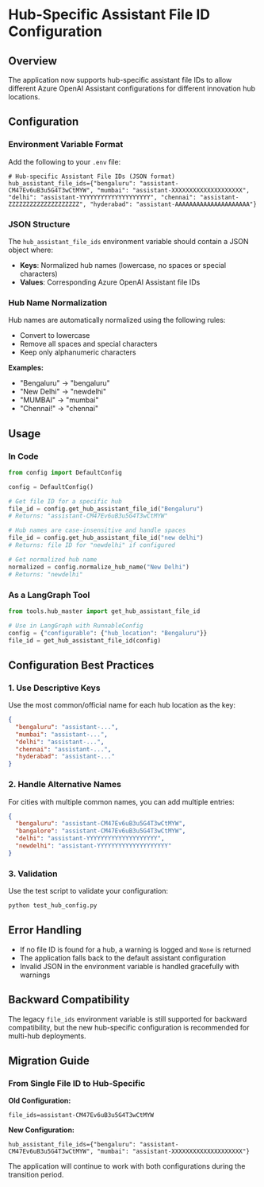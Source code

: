 # Hub-Specific Assistant File ID Configuration

## Overview

The application now supports hub-specific assistant file IDs to allow different Azure OpenAI Assistant configurations for different innovation hub locations.

## Configuration

### Environment Variable Format

Add the following to your `.env` file:

```env
# Hub-specific Assistant File IDs (JSON format)
hub_assistant_file_ids={"bengaluru": "assistant-CM47Ev6uB3u5G4T3wCtMYW", "mumbai": "assistant-XXXXXXXXXXXXXXXXXXXX", "delhi": "assistant-YYYYYYYYYYYYYYYYYYYY", "chennai": "assistant-ZZZZZZZZZZZZZZZZZZZZ", "hyderabad": "assistant-AAAAAAAAAAAAAAAAAAAAA"}
```

### JSON Structure

The `hub_assistant_file_ids` environment variable should contain a JSON object where:
- **Keys**: Normalized hub names (lowercase, no spaces or special characters)
- **Values**: Corresponding Azure OpenAI Assistant file IDs

### Hub Name Normalization

Hub names are automatically normalized using the following rules:
- Convert to lowercase
- Remove all spaces and special characters
- Keep only alphanumeric characters

**Examples:**
- "Bengaluru" → "bengaluru"
- "New Delhi" → "newdelhi" 
- "MUMBAI" → "mumbai"
- "Chennai!" → "chennai"

## Usage

### In Code

```python
from config import DefaultConfig

config = DefaultConfig()

# Get file ID for a specific hub
file_id = config.get_hub_assistant_file_id("Bengaluru")
# Returns: "assistant-CM47Ev6uB3u5G4T3wCtMYW"

# Hub names are case-insensitive and handle spaces
file_id = config.get_hub_assistant_file_id("new delhi")
# Returns: file ID for "newdelhi" if configured

# Get normalized hub name
normalized = config.normalize_hub_name("New Delhi")
# Returns: "newdelhi"
```

### As a LangGraph Tool

```python
from tools.hub_master import get_hub_assistant_file_id

# Use in LangGraph with RunnableConfig
config = {"configurable": {"hub_location": "Bengaluru"}}
file_id = get_hub_assistant_file_id(config)
```

## Configuration Best Practices

### 1. Use Descriptive Keys
Use the most common/official name for each hub location as the key:

```json
{
  "bengaluru": "assistant-...",
  "mumbai": "assistant-...",
  "delhi": "assistant-...",
  "chennai": "assistant-...",
  "hyderabad": "assistant-..."
}
```

### 2. Handle Alternative Names
For cities with multiple common names, you can add multiple entries:

```json
{
  "bengaluru": "assistant-CM47Ev6uB3u5G4T3wCtMYW",
  "bangalore": "assistant-CM47Ev6uB3u5G4T3wCtMYW",
  "delhi": "assistant-YYYYYYYYYYYYYYYYYYYY",
  "newdelhi": "assistant-YYYYYYYYYYYYYYYYYYYY"
}
```

### 3. Validation
Use the test script to validate your configuration:

```bash
python test_hub_config.py
```

## Error Handling

- If no file ID is found for a hub, a warning is logged and `None` is returned
- The application falls back to the default assistant configuration
- Invalid JSON in the environment variable is handled gracefully with warnings

## Backward Compatibility

The legacy `file_ids` environment variable is still supported for backward compatibility, but the new hub-specific configuration is recommended for multi-hub deployments.

## Migration Guide

### From Single File ID to Hub-Specific

**Old Configuration:**
```env
file_ids=assistant-CM47Ev6uB3u5G4T3wCtMYW
```

**New Configuration:**
```env
hub_assistant_file_ids={"bengaluru": "assistant-CM47Ev6uB3u5G4T3wCtMYW", "mumbai": "assistant-XXXXXXXXXXXXXXXXXXXX"}
```

The application will continue to work with both configurations during the transition period.
